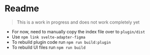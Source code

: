 # Readme

> This is a work in progress and does not work completely yet

- For now, need to manually copy the index file over to `plugin/dist`
- Use `npm link svelte-adapter-figma`
- To rebuild plugin code run `npm run build:plugin`
- To rebuild UI files run `npm run build`
